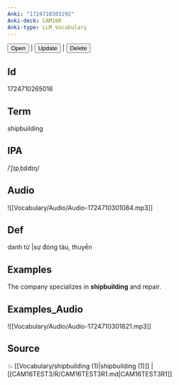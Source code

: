 ```yaml
---
Anki: "1724710303292"
Anki-deck: CAM16R
Anki-type: LLM_Vocabulary
---
```

<button class="anki-btn-open">Open</button> | <button class="anki-btn-update">Update</button> | <button class="anki-btn-delete">Delete</button>

## Id
1724710265016
## Term
shipbuilding
## IPA
 /ˈʃɪpˌbɪldɪŋ/
## Audio
 ![[Vocabulary/Audio/Audio-1724710301084.mp3]]

## Def
 danh từ |sự đóng tàu, thuyền 
## Examples
The company specializes in **shipbuilding** and repair.

## Examples_Audio
![[Vocabulary/Audio/Audio-1724710301621.mp3]]
## Source
💥 [[Vocabulary/shipbuilding (1)|shipbuilding (1)]] |  [[CAM16TEST3/R/CAM16TEST3R1.md|CAM16TEST3R1]]